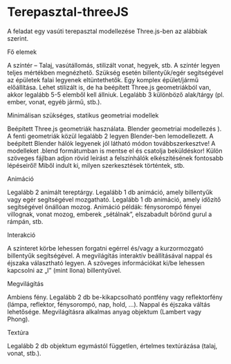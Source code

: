# Terepasztal-threeJS
 A feladat egy vasúti terepasztal modellezése Three.js-ben az alábbiak szerint.

 

Fő elemek

 

A színtér – Talaj, vasútállomás, stilizált vonat, hegyek, stb.
A színtér legyen teljes mértékben megnézhető. Szükség esetén billentyűk/egér segítségével az épületek falai legyenek eltüntethetők.
Egy komplex épület/jármű előállítása. Lehet stilizált is, de ha beépített Three.js geometriákból van, akkor legalább 5-5 elemből kell állniuk.
Legalább 3 különböző alak/tárgy (pl. ember, vonat, egyéb jármű, stb.).
 

Minimálisan szükséges, statikus geometriai modellek 

 

Beépített Three.js geometriák használata.
Blender geometriai modellezés ).
A fenti geometriák közül legalább 2 legyen Blender-ben lemodellezett.
A beépített Blender hálók legyenek jól látható módon továbbszerkesztve!
A modelleket .blend formátumban is mentse el és csatolja beküldéskor!
Külön szöveges fájlban adjon rövid leírást a felszínhálók elkészítésének fontosabb lépéseiről! Miből indult ki, milyen szerkesztések történtek, stb.
 
 

Animáció 

Legalább 2 animált tereptárgy.
Legalább 1 db animáció, amely billentyűk vagy egér segítségével mozgatható.
Legalább 1 db animáció, amely időzítő segítségével önállóan mozog.
Animáció példák: fénysorompó fényei villognak, vonat mozog, emberek „sétálnak”, elszabadult bőrönd gurul a rámpán, stb.
 

Interakció

A színteret körbe lehessen forgatni egérrel és/vagy a kurzormozgató billentyűk segítségével.
A megvilágítás interaktív beállításával nappal és éjszaka választható legyen.
A szöveges információkat ki/be lehessen kapcsolni az „I” (mint Ilona) billentyűvel.
 

 

Megvilágítás 

Ambiens fény.
Legalább 2 db be-kikapcsolható pontfény vagy reflektorfény (lámpa, reflektor, fénysorompó, nap, hold, …).
Nappal és éjszaka váltás lehetősége.
Megvilágításra alkalmas anyag objektum (Lambert vagy Phong).
 

Textúra

Legalább 2 db objektum egymástól független, értelmes textúrázása (talaj, vonat, stb.).
 


